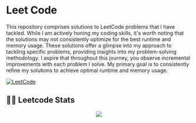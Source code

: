 # Leet Code

####
This repository comprises solutions to LeetCode problems that I have tackled. While I am actively honing my coding skills, it's worth noting that the solutions may not consistently optimize for the best runtime and memory usage. These solutions offer a glimpse into my approach to tackling specific problems, providing insights into my problem-solving methodology. I aspire that throughout this journey, you observe incremental improvements with each problem I solve. My primary goal is to consistently refine my solutions to achieve optimal runtime and memory usage.

[![LeetCode](https://img.shields.io/badge/LeetCode-000000?style=for-the-badge&logo=LeetCode&logoColor=#d16c06)](https://leetcode.com/Sushmanth_vm/)

####

## 🧑‍💻 Leetcode Stats
<p align="center">
  <img  src="https://leetcard.jacoblin.cool/Sushmanth_vm?theme=dark&font=ABeeZee&ext=heatmap"/>
</p>
